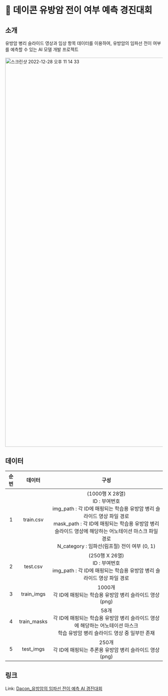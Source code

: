 # 🦠 데이콘 유방암 전이 여부 예측 경진대회
## 소개
유방암 병리 슬라이드 영상과 임상 항목 데이터를 이용하여, 유방암의 임파선 전이 여부를 예측할 수 있는 AI 모델 개발 프로젝트<br/><br/>
<img width="1245" alt="스크린샷 2022-12-28 오후 11 14 33" src="https://user-images.githubusercontent.com/108471861/209825331-7f0f8bc6-9385-41aa-87fc-2f486c6ae3cb.png">

## 데이터
|순번|데이터|구성|             
|:-:|:-------:|:------:|          
|1|train.csv|(1000행 X 28열)<br/>ID : 부여번호<br/>img_path : 각 ID에 매핑되는 학습용 유방암 병리 슬라이드 영상 파일 경로<br/>mask_path : 각 ID에 매핑되는 학습용 유방암 병리 슬라이드 영상에 해당하는 어노테이션 마스크 파일 경로<br/>N_category : 임파선(림프절) 전이 여부 (0, 1)|                       
|2|test.csv|(250행 X 26열)<br/>ID : 부여번호<br/>img_path : 각 ID에 매핑되는 학습용 유방암 병리 슬라이드 영상 파일 경로|
|3|train_imgs|1000개<br/>각 ID에 매핑되는 학습용 유방암 병리 슬라이드 영상 (png)|                       
|4|train_masks|58개<br/>각 ID에 매핑되는 학습용 유방암 병리 슬라이드 영상에 해당하는 어노테이션 마스크<br/>학습 유방암 병리 슬라이드 영상 중 일부만 존재|
|5|test_imgs|250개<br/>각 ID에 매핑되는 추론용 유방암 병리 슬라이드 영상 (png)|           
## 링크
Link: [Dacon_유방암의 임파선 전이 예측 AI 경진대회][Daconlink]

[Daconlink]: https://dacon.io/competitions/official/236011/overview/description
